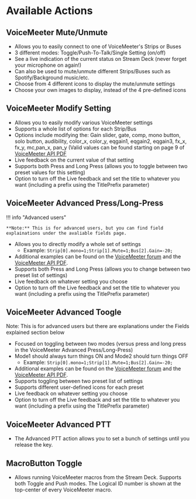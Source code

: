 # Available Actions

## VoiceMeeter Mute/Unmute
- Allows you to easily connect to one of VoiceMeeter's Strips or Buses
- 3 different modes: Toggle/Push-To-Talk/Single Setting (on/off)
- See a live indication of the current status on Stream Deck (never forget your microphone on again!)
- Can also be used to mute/unmute different Strips/Buses such as Spotify/Background music/etc.
- Choose from 4 different icons to display the mute/unmute settings
- Choose your own images to display, instead of the 4 pre-defined icons

## VoiceMeeter Modify Setting
- Allows you to easily modify various VoiceMeeter settings
- Supports a whole list of options for each Strip/Bus
- Options include modifying the: Gain slider, gate, comp, mono button, solo button, audibility, color_x, color_y, eqgain1, eqgain2, eqgain3, fx_x, fx_y, mc,pan_x, pan_y (Valid values can be found starting on page 9 of [VoiceMeeter API PDF](https://download.vb-audio.com/Download_CABLE/VoicemeeterRemoteAPI.pdf)
- Live feedback on the current value of that setting
- Supports both Press and Long Press (allows you to toggle between two preset values for this setting)
- Option to turn off the Live feedback and set the title to whatever you want (including a prefix using the TitlePrefix parameter)

## <a name="advancedpress"></a> VoiceMeeter Advanced Press/Long-Press

!!! info "Advanced users"

    **Note:** This is for advanced users, but you can find field explainations under the avaliable fields page.

- Allows you to directly modify a whole set of settings
    - Example: `Strip[0].mono=1;Strip[1].Mute=1;Bus[2].Gain=-20;`
- Additional examples can be found on the [VoiceMeeter forum](https://forum.vb-audio.com/viewtopic.php?f=8&t=346&sid=a773394396c10847fd6fd7e332a55e49#p495) and the [VoiceMeeter API PDF](https://download.vb-audio.com/Download_CABLE/VoicemeeterRemoteAPI.pdf).
- Supports both Press and Long Press (allows you to change between two preset list of settings)
- Live feedback on whatever setting you choose
- Option to turn off the Live feedback and set the title to whatever you want (including a prefix using the TitlePrefix parameter)

## VoiceMeeter Advanced Toogle
Note: This is for advanced users but there are explanations under the Fields explained section below

- Focused on toggling between two modes (versus press and long press in the VoiceMeeter Advanced Press/Long-Press)
- Mode1 should always turn things ON and Mode2 should turn things OFF
    - Example: `Strip[0].mono=1;Strip[1].Mute=1;Bus[2].Gain=-20;`
- Additional examples can be found on the [VoiceMeeter forum](https://forum.vb-audio.com/viewtopic.php?f=8&t=346&sid=a773394396c10847fd6fd7e332a55e49#p495) and the [VoiceMeeter API PDF](https://download.vb-audio.com/Download_CABLE/VoicemeeterRemoteAPI.pdf).
- Supports toggling between two preset list of settings
- Supports different user-defined icons for each preset
- Live feedback on whatever setting you choose
- Option to turn off the Live feedback and set the title to whatever you want (including a prefix using the TitlePrefix parameter)

## VoiceMeeter Advanced PTT
- The Advanced PTT action allows you to set a bunch of settings until you release the key.

## MacroButton Toggle
- Allows running VoiceMeeter macros from the Stream Deck. Supports both Toggle and Push modes. The Logical ID number is shown at the top-center of every VoiceMeeter macro.